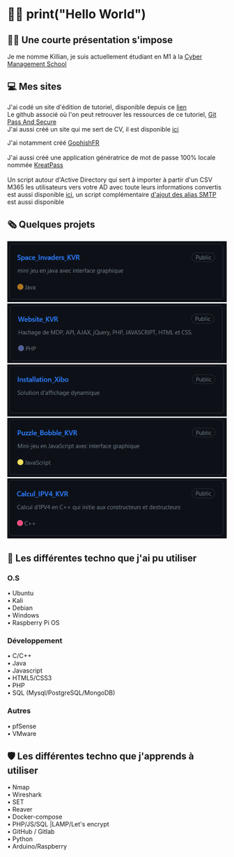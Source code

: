 # 👨‍💻 print("Hello World")

## 👨‍🎓 Une courte présentation s'impose
Je me nomme Killian, je suis actuellement étudiant en M1 à la [Cyber Management School](https://www.cyber-management-school.com/)

## 💻 Mes sites
J'ai codé un site d'édition de tutoriel, disponible depuis ce [lien](https://passandsecure.fr/)<br>
Le github associé où l'on peut retrouver les ressources de ce tutoriel, [Git Pass And Secure](https://github.com/PassAndSecure/)<br>
J'ai aussi créé un site qui me sert de CV, il est disponible [ici](https://kvrcybertechno.online/)<br>

J'ai notamment créé [GophishFR](https://github.com/PassAndSecure/GophishFR)<br><br>
J'ai aussi créé une application génératrice de mot de passe 100% locale nommée [KreatPass](https://github.com/Kirua6/KreatPass)<br><br>
Un script autour d'Active Directory qui sert à importer à partir d'un CSV M365 les utilisateurs vers votre AD avec toute leurs informations convertis est aussi disponible [ici](https://github.com/Kirua6/Creating_Active_Directory_Users_By_Csv_M365), un script complémentaire [d'ajout des alias SMTP](https://github.com/Kirua6/Add_Alias_SMTP_User_AD) est aussi disponible

## 🗞️ Quelques projets 
[![Space_Invaders_KVR](https://github.com/Kirua6/Kirua6/blob/main/Images/space_i.PNG)](https://github.com/Kirua6/Space_Invaders_KVR) 
[![Website_KVR](https://github.com/Kirua6/Kirua6/blob/main/Images/Website_i.PNG)](https://github.com/Kirua6/Website_KVR)
[![Installation_Xibo](https://github.com/Kirua6/Kirua6/blob/main/Images/xibo_i.PNG)](https://github.com/Kirua6/Installation_Xibo)
[![Puzzle_Bobble_KVR](https://github.com/Kirua6/Kirua6/blob/main/Images/puzzle_i.PNG)](https://github.com/Kirua6/Puzzle_Bobble_KVR)
[![Calcul_IPV4_KVR](https://github.com/Kirua6/Kirua6/blob/main/Images/ipv4_i.PNG)](https://github.com/Kirua6/Calcul_IPV4_KVR)
<!--[![Labyrinthe_en_java](https://github.com/Kirua6/Kirua6/blob/main/Images/labyri.PNG)](https://github.com/Kirua6/Labyrinthe_en_java)-->

## 🧰 Les différentes techno que j'ai pu utiliser
### O.S 
• Ubuntu <br>
• Kali <br>
• Debian <br>
• Windows <br>
• Raspberry Pi OS <br>
### Développement
• C/C++ <br>
• Java <br>
• Javascript <br>
• HTML5/CSS3 <br>
• PHP <br>
• SQL (Mysql/PostgreSQL/MongoDB) <br>
### Autres
• pfSense <br>
• VMware <br>

## 🛡️ Les différentes techno que j'apprends à utiliser 
• Nmap <br>
• Wireshark <br>
• SET <br>
• Reaver <br>
• Docker-compose <br>
• PHP/JS/SQL |LAMP/Let's encrypt <br>
• GitHub / Gitlab <br>
• Python <br>
• Arduino/Raspberry 

